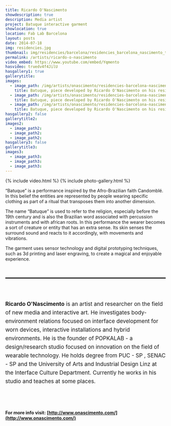 ```yaml
---
title: Ricardo O'Nascimento
showdescription: true
description: Media artist
project: Batuque interactive garment
showlocation: true
location: Fab Lab Barcelona
layout: posts
date: 2014-07-18
img: residencies.jpg
thumbnail: img/residencies/barcelona/residencies_barcelona_nascimento_thumb.png
permalink: /artists/ricardo-o-nascimento
video_embed: https://www.youtube.com/embed/Yqmento
hasvideo: truedv4f4JilU
hasgallery1: true   
gallerytitle: 
images:
  - image_path: /img/artists/onascimento/residencies-barcelona-nascimento
    title: Batuque, piece developed by Ricardo O'Nascimento on his residency @ Fab Lab Barcelona
  - image_path: /img/artists/onascimento/residencies-barcelona-nascimento-3
    title: Batuque, piece developed by Ricardo O'Nascimento on his residency @ Fab Lab Barcelona
  - image_path: /img/artists/onascimento/residencies-barcelona-nascimento-2
    title: Batuque, piece developed by Ricardo O'Nascimento on his residency @ Fab Lab Barcelona
hasgallery2: false       
gallerytitle2:  
images2:
  - image_path2: 
  - image_path2: 
  - image_path2: 
hasgallery3: false    
gallerytitle3:  
images3:
  - image_path3: 
  - image_path3: 
  - image_path3:    
---
```


{% include video.html %}
{% include photo-gallery.html %}

“Batuque” is a performance inspired by the Afro-Brazilian faith Candomblé. In this belief the entities are represented by people wearing specific clothing as part of a ritual that transposes them into another dimension. 

The name “Batuque” is used to refer to the religion, especially before the 19th century and is also the Brazilian word associated with percussion instruments and with african roots. In this performance the wearer becomes a sort of creature or entity that has an extra sense. Its skin senses the surround sound and reacts to it accordingly, with movements and vibrations. 

The garment uses sensor technology and digital prototyping techniques, such as 3d printing and laser engraving, to create a magical and enjoyable experience. 


<div style="border-top: 3px solid; border-color: black; margin: 50px 0px 0px 0px; padding-top: 50px; padding-bottom: 40px; font-size: 17px; line-height: 27px;">

<b>Ricardo O'Nascimento</b> is an artist and researcher on the field of new media and interactive art. He investigates body-environment relations focused on interface development for worn devices, interactive installations and hybrid environments. He is the founder of POPKALAB - a design/research studio focused on innovation on the field of wearable technology. He holds degree from PUC - SP , SENAC - SP and the University of Arts and Industrial Design Linz at the Interface Culture Department. Currently he works in his studio and teaches at some places.
</div>

#### For more info visit: [http://www.onascimento.com/](http://www.onascimento.com/)
